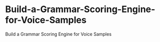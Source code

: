 # Build-a-Grammar-Scoring-Engine-for-Voice-Samples
Build a Grammar Scoring Engine for Voice Samples

